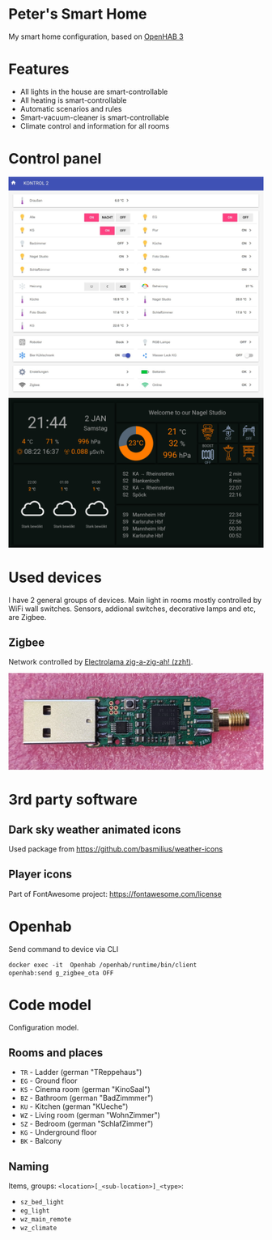 # Peter's Smart Home
My smart home configuration, based on [OpenHAB 3](https://www.openhab.org/)

# Features

* All lights in the house are smart-controllable
* All heating is smart-controllable
* Automatic scenarios and rules
* Smart-vacuum-cleaner is smart-controllable
* Climate control and information for all rooms

# Control panel

![Panel screenshot 1](docs/screenshot-panel1.jpg)
![Panel screenshot 2](docs/screenshot-panel2.png)

# Used devices

I have 2 general groups of devices. Main light in rooms mostly controlled by WiFi wall switches. Sensors, addional switches, decorative lamps and etc, are Zigbee.

## Zigbee

Network controlled by [Electrolama zig-a-zig-ah! (zzh!)](https://www.zigbee2mqtt.io/information/supported_adapters.html).

![Electrolama zig-a-zig-ah! (zzh!)](docs/zzh-pcba-green.jpg)

# 3rd party software

## Dark sky weather animated icons

Used package from https://github.com/basmilius/weather-icons

## Player icons

Part of FontAwesome project: https://fontawesome.com/license

# Openhab

Send command to device via CLI
```
docker exec -it  Openhab /openhab/runtime/bin/client
openhab:send g_zigbee_ota OFF
```

# Code model

Configuration model.

## Rooms and places

* ``TR`` - Ladder (german "TReppehaus")
* ``EG`` - Ground floor
* ``KS`` - Cinema room (german "KinoSaal")
* ``BZ`` - Bathroom (german "BadZimmmer")
* ``KU`` - Kitchen (german "KUeche")
* ``WZ`` - Living room (german "WohnZimmer")
* ``SZ`` - Bedroom (german "SchlafZimmer")
* ``KG`` - Underground floor
* ``BK`` - Balcony

## Naming

Items, groups: ``<location>[_<sub-location>]_<type>``:

* ``sz_bed_light``
* ``eg_light``
* ``wz_main_remote``
* ``wz_climate``
